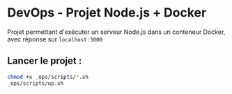 # DevOps - Projet Node.js + Docker

Projet permettant d'exécuter un serveur Node.js dans un conteneur Docker, avec réponse sur `localhost:3000`

## Lancer le projet :

```bash
chmod +x _ops/scripts/*.sh
_ops/scripts/up.sh
